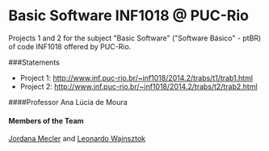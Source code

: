 # Basic Software INF1018 @ PUC-Rio
Projects 1 and 2 for the subject "Basic Software" ("Software Básico" - ptBR) of code INF1018 offered by PUC-Rio. 

###Statements

- Project 1: http://www.inf.puc-rio.br/~inf1018/2014.2/trabs/t1/trab1.html
- Project 2: http://www.inf.puc-rio.br/~inf1018/2014.2/trabs/t2/trab2.html

####Professor
Ana Lúcia de Moura

#### Members of the Team
[Jordana Mecler](https://github.com/jordanamecler) and [Leonardo Wajnsztok](https://github.com/leotok)
